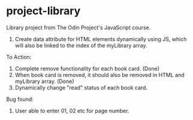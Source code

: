 # project-library
Library project from The Odin Project's JavaScript course.

1. Create data attribute for HTML elements dynamically using JS, which will also be linked to the index of the myLibrary array.

To Action:

1. Complete remove functionality for each book card. (Done)
2. When book card is removed, it should also be removed in HTML and myLibrary array. (Done)
3. Dynamically change "read" status of each book card.


Bug found:

1. User able to enter 01, 02 etc for page number.
